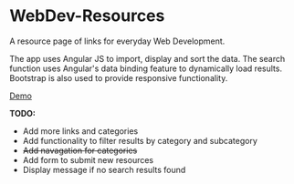 # WebDev-Resources
A resource page of links for everyday Web Development.

The app uses Angular JS to import, display and sort the data. The search function uses Angular's data binding feature to dynamically load results. Bootstrap is also used to provide responsive functionality.

[Demo](http://bill742.github.io/webdev-res/)

**TODO:**
+ Add more links and categories
+ Add functionality to filter results by category and subcategory
+ ~~Add navagation for categories~~
+ Add form to submit new resources
+ Display message if no search results found